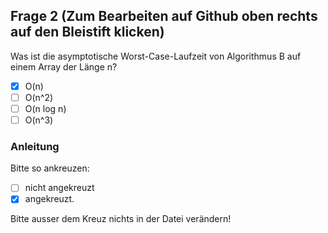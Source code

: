 ## Frage 2 (Zum Bearbeiten auf Github oben rechts auf den Bleistift klicken)

Was ist die asymptotische Worst-Case-Laufzeit von Algorithmus B auf einem
Array der Länge n?

- [x] O(n)
- [ ] O(n^2)
- [ ] O(n log n)
- [ ] O(n^3)

### Anleitung
Bitte so ankreuzen:

- [ ] nicht angekreuzt
- [x] angekreuzt.

Bitte ausser dem Kreuz nichts in der Datei verändern!
